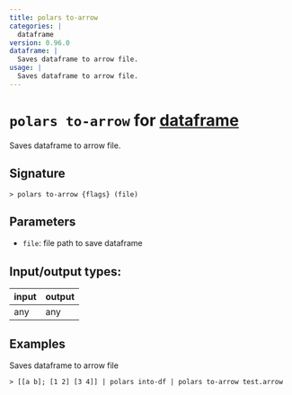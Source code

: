 ```yaml
---
title: polars to-arrow
categories: |
  dataframe
version: 0.96.0
dataframe: |
  Saves dataframe to arrow file.
usage: |
  Saves dataframe to arrow file.
---
```

<!-- This file is automatically generated. Please edit the command in https://github.com/nushell/nushell instead. -->

# `polars to-arrow` for [dataframe](/commands/categories/dataframe.md)

<div class='command-title'>Saves dataframe to arrow file.</div>

## Signature

```> polars to-arrow {flags} (file)```

## Parameters

 -  `file`: file path to save dataframe


## Input/output types:

| input | output |
| ----- | ------ |
| any   | any    |

## Examples

Saves dataframe to arrow file
```nu
> [[a b]; [1 2] [3 4]] | polars into-df | polars to-arrow test.arrow

```
